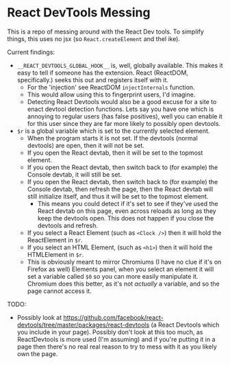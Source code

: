 # React DevTools Messing
This is a repo of messing around with the React Dev tools. To simplify things, this uses no jsx (so `React.createElement` and thel ike).

Current findings:  
- `__REACT_DEVTOOLS_GLOBAL_HOOK__` is, well, globally available. This makes it easy to tell if someone has the extension. React (ReactDOM, specifically.) seeks this out and registers itself with it.  
	- For the 'injection' see ReactDOM `injectInternals` function.  
	- This would allow using this to fingerprint users, I'd imagine.  
	- Detecting React Devtools would also be a good excuse for a site to enact devtool detection functions. Lets say you have one which is annoying to regular users (has false positives), well you can enable it for this user since they are far more likely to possibly open devtools.  
- `$r` is a global variable which is set to the currently selected element.
	- When the program starts it is not set. If the devtools (normal devtools) are open, then it will not be set.
	- If you open the React devtab, then it will be set to the topmost element.
	- If you open the React devtab, then switch back to (for example) the Console devtab, it will still be set.
	- If you open the React devtab, then switch back to (for example) the Console devtab, then refresh the page, then the React devtab will still initialize itself, and thus it will be set to the topmost element.
		- This means you could detect if it's set to see if they've used the React devtab on this page, even across reloads as long as they keep the devtools open. This does not happen if you close the devtools and refresh.
	- If you select a React Element (such as `<Clock />`) then it will hold the ReactElement in `$r`.
	- If you select an HTML Element, (such as `<h1>`) then it will hold the HTMLElement in `$r`.
	- This is obviously meant to mirror Chromiums (I have no clue if it's on Firefox as well) Elements panel, when you select an element it will set a variable called `$0` so you can more easily manipulate it. Chromium does this better, as it's not *actually* a variable, and so the page cannot access it.

TODO:
- Possibly look at https://github.com/facebook/react-devtools/tree/master/packages/react-devtools (a React Devtools which you include in your page). Possibly don't look at this too much, as ReactDevtools is more used (I'm assuming) and if you're putting it in a page then there's no real real reason to try to mess with it as you likely own the page.